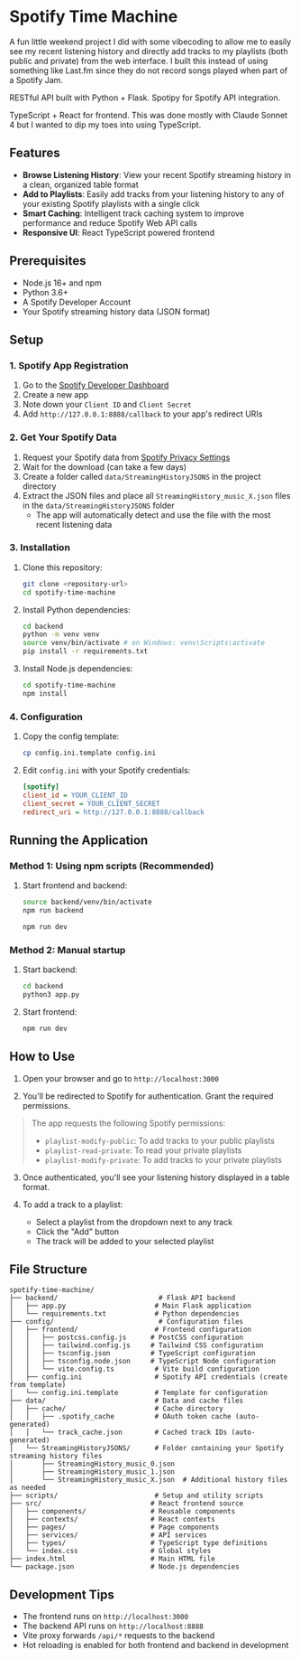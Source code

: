 # Spotify Time Machine

A fun little weekend project I did with some vibecoding to allow me to easily see my recent listening history and directly add tracks to my playlists (both public and private) from the web interface. I built this instead of using something like Last.fm since they do not record songs played when part of a Spotify Jam.

RESTful API built with Python + Flask. Spotipy for Spotify API integration.

TypeScript + React for frontend. This was done mostly with Claude Sonnet 4 but I wanted to dip my toes into using TypeScript.

## Features

- **Browse Listening History**: View your recent Spotify streaming history in a clean, organized table format
- **Add to Playlists**: Easily add tracks from your listening history to any of your existing Spotify playlists with a single click
- **Smart Caching**: Intelligent track caching system to improve performance and reduce Spotify Web API calls
- **Responsive UI**: React TypeScript powered frontend

## Prerequisites

- Node.js 16+ and npm
- Python 3.6+
- A Spotify Developer Account
- Your Spotify streaming history data (JSON format)

## Setup

### 1. Spotify App Registration

1. Go to the [Spotify Developer Dashboard](https://developer.spotify.com/dashboard/)
2. Create a new app
3. Note down your `Client ID` and `Client Secret`
4. Add `http://127.0.0.1:8888/callback` to your app's redirect URIs

### 2. Get Your Spotify Data

1. Request your Spotify data from [Spotify Privacy Settings](https://www.spotify.com/account/privacy/)
2. Wait for the download (can take a few days)
3. Create a folder called `data/StreamingHistoryJSONS` in the project directory
4. Extract the JSON files and place all `StreamingHistory_music_X.json` files in the `data/StreamingHistoryJSONS` folder
   - The app will automatically detect and use the file with the most recent listening data

### 3. Installation

1. Clone this repository:
   ```bash
   git clone <repository-url>
   cd spotify-time-machine
   ```

2. Install Python dependencies:
   ```bash
   cd backend
   python -m venv venv
   source venv/bin/activate # on Windows: venv\Scripts\activate
   pip install -r requirements.txt
   ```

3. Install Node.js dependencies:
   ```bash
   cd spotify-time-machine
   npm install
   ```

### 4. Configuration

1. Copy the config template:
   ```bash
   cp config.ini.template config.ini
   ```

2. Edit `config.ini` with your Spotify credentials:
   ```ini
   [spotify]
   client_id = YOUR_CLIENT_ID
   client_secret = YOUR_CLIENT_SECRET
   redirect_uri = http://127.0.0.1:8888/callback
   ```

## Running the Application

### Method 1: Using npm scripts (Recommended)

1. Start frontend and backend:
   ```bash
   source backend/venv/bin/activate 
   npm run backend

   npm run dev
   ```

### Method 2: Manual startup

1. Start backend:
   ```bash
   cd backend
   python3 app.py
   ```

2. Start frontend:
   ```bash
   npm run dev
   ```

## How to Use

1. Open your browser and go to `http://localhost:3000`

2. You'll be redirected to Spotify for authentication. Grant the required permissions.

> The app requests the following Spotify permissions:
>- `playlist-modify-public`: To add tracks to your public playlists
>- `playlist-read-private`: To read your private playlists 
>- `playlist-modify-private`: To add tracks to your private playlists

3. Once authenticated, you'll see your listening history displayed in a table format.

4. To add a track to a playlist:
   - Select a playlist from the dropdown next to any track
   - Click the "Add" button
   - The track will be added to your selected playlist

## File Structure

```
spotify-time-machine/
├── backend/                         # Flask API backend
│   ├── app.py                      # Main Flask application
│   └── requirements.txt            # Python dependencies
├── config/                          # Configuration files
│   ├── frontend/                   # Frontend configuration
│   │   ├── postcss.config.js      # PostCSS configuration
│   │   ├── tailwind.config.js     # Tailwind CSS configuration
│   │   ├── tsconfig.json          # TypeScript configuration
│   │   ├── tsconfig.node.json     # TypeScript Node configuration
│   │   └── vite.config.ts          # Vite build configuration
│   ├── config.ini                  # Spotify API credentials (create from template)
│   └── config.ini.template         # Template for configuration
├── data/                           # Data and cache files
│   ├── cache/                      # Cache directory
│   │   ├── .spotify_cache          # OAuth token cache (auto-generated)
│   │   └── track_cache.json        # Cached track IDs (auto-generated)
│   └── StreamingHistoryJSONS/      # Folder containing your Spotify streaming history files
│       ├── StreamingHistory_music_0.json
│       ├── StreamingHistory_music_1.json
│       └── StreamingHistory_music_X.json  # Additional history files as needed
├── scripts/                        # Setup and utility scripts
├── src/                           # React frontend source
│   ├── components/                # Reusable components
│   ├── contexts/                  # React contexts
│   ├── pages/                     # Page components
│   ├── services/                  # API services
│   ├── types/                     # TypeScript type definitions
│   └── index.css                  # Global styles
├── index.html                     # Main HTML file
└── package.json                   # Node.js dependencies
```

## Development Tips

- The frontend runs on `http://localhost:3000`
- The backend API runs on `http://localhost:8888`
- Vite proxy forwards `/api/*` requests to the backend
- Hot reloading is enabled for both frontend and backend in development